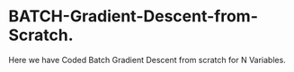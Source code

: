# BATCH-Gradient-Descent-from-Scratch.
Here we have Coded Batch Gradient Descent from scratch for N Variables.
